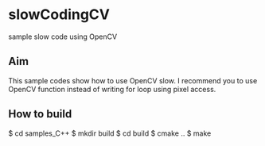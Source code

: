 # slowCodingCV
sample slow code using OpenCV

## Aim
 This sample codes show how to use OpenCV slow.
 I recommend you to use OpenCV function instead of writing for loop using pixel access. 
 
## How to build

$ cd samples_C++
$ mkdir build
$ cd build
$ cmake ..
$ make

